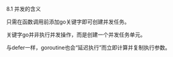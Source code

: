 8.1 并发的含义

只需在函数调用前添加go关键字即可创建并发任务。

关键字go并非执行并发操作，而是创建一个并发任务单元。

与defer一样，goroutine也会“延迟执行”而立即计算并复制执行参数。

